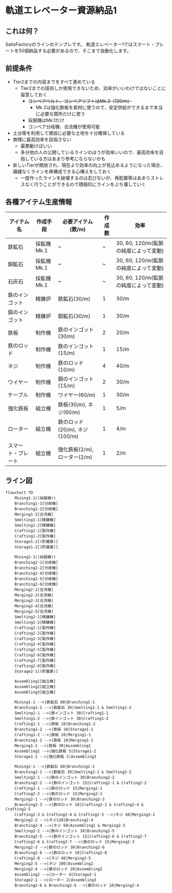 # 軌道エレベーター資源納品1

## これは何？

SatisFactoryのラインのテンプレです。
軌道エレベーター1ではスマート・プレートを50個納品する必要があるので、そこまで自動化します。

## 前提条件

- Tier2までの内容までをすべて進めている
  - Tier2までの技術しか使用できないため、効率がいいわけではないことに留意しておく
    - ~~コンベアベルト、コンベアリフトはMk.2（120/m）~~
      - Mk.2は強化鉄板を素材に使うので、安定供給ができるまで本当に必要な箇所だけに使う
    - 採掘機はMk.1だけ
    - コンベア分岐機、合流機が使用可能
- 土台等を利用して建設に必要な土地を十分確保している
- 無理に最高効率を目指さない
  - 最悪動けばいい
  - 多分他の人の公開しているラインのほうが効率いいので、最高効率を目指している方はあまり参考にならないかも
- 新しいTierが開放され、現在より効率の向上が見込めるようになった場合、躊躇なくラインを再構成できる心構えをしておく
  - 一度作ったラインを破壊するのは忍びないが、再配置等はあまりストレスなく行うことができるので積極的にラインをぶち壊していく

## 各種アイテム生産情報

|アイテム名|作成手段|必要アイテム(数/m)|作成数|効率|
| -- | -- | -- | -- | -- |
|鉄鉱石|採鉱機Mk.1| ~ | ~ |30, 60, 120/m(鉱脈の純度によって変動)|
|銅鉱石|採鉱機Mk.1| ~ | ~ |30, 60, 120/m(鉱脈の純度によって変動)|
|石灰石|採鉱機Mk.1| ~ | ~ |30, 60, 120/m(鉱脈の純度によって変動)|
|鉄のインゴット|精錬炉|鉄鉱石(30/m)|1|30/m|
|銅のインゴット|精錬炉|銅鉱石(30/m)|1|30/m|
|鉄板|制作機|鉄のインゴット(30/m)|2|20/m|
|鉄のロッド|制作機|鉄のインゴット(15/m)|1|15/m|
|ネジ|制作機|鉄のロッド(10/m)|4|40/m|
|ワイヤー|制作機|銅のインゴット(15/m)|2|30/m|
|ケーブル|制作機|ワイヤー(60/m)|1|30/m|
|強化鉄板|組立機|鉄板(30/m), ネジ(60/m)|1|5/m|
|ローター|組立機|鉄のロッド(20/m), ネジ(100/m)|1|4/m|
|スマート・プレート|組立機|強化鉄板(2/m), ローター(2/m)|1|2/m|

## ライン図

```mermaid
flowchart TD
    Mining1-1((採掘機))
    Branching1-1[分岐機]
    Branching1-2[分岐機]
    Merging1-1[合流機]
    Smelting1-1[精錬機]
    Smelting1-2[精錬機]
    Crafting1-1[製作機]
    Crafting1-2[製作機]
    Storage1-1[(貯蔵庫)]
    Storage1-2[(貯蔵庫)]

    Mining2-1((採掘機))
    Branching2-1[分岐機]
    Branching2-2[分岐機]
    Branching2-4[分岐機]
    Branching2-5[分岐機]
    Branching2-6[分岐機]
    Merging2-1[合流機]
    Merging2-2[合流機]
    Merging2-3[合流機]
    Merging2-4[合流機]
    Merging2-5[合流機]
    Smelting2-1[精錬機]
    Smelting2-2[精錬機]
    Crafting2-1[製作機]
    Crafting2-2[製作機]
    Crafting2-3[製作機]
    Crafting2-4[製作機]
    Crafting2-5[製作機]
    Crafting2-6[製作機]
    Crafting2-7[製作機]
    Crafting2-8[製作機]
    Storage2-1[(貯蔵庫)]

    Assembling1[組立機]
    Assembling2[組立機]
    Assembling3[組立機]

    Mining1-1 -->|鉄鉱石 60|Branching1-1
    Branching1-1 -->|鉄鉱石 30|Smelting1-1 & Smelting1-2
    Smelting1-1 -->|鉄インゴット 30|Crafting1-1
    Smelting1-2 -->|鉄インゴット 30|Crafting1-2
    Crafting1-1 -->|鉄板 20|Branching1-2
    Branching1-2 -->|鉄板 10|Storage1-1
    Crafting1-2 -->|鉄板 20|Merging1-1
    Branching1-2 -->|鉄板 10|Merging1-1
    Merging1-1 -->|鉄板 30|Assembling1
    Assembling1 -->|強化鉄板 5|Storage1-2
    Storage1-2 -->|強化鉄板 2|Assembling3

    Mining2-1 -->|鉄鉱石 60|Branching2-1
    Branching2-1 -->|鉄鉱石 30|Smelting2-1 & Smelting2-2
    Smelting2-1 -->|鉄のインゴット 30|Branching2-2
    Branching2-2 -->|鉄のインゴット 15|Crafting2-1 & Crafting2-2
    Crafting2-1 -->|鉄のロッド 15|Merging2-1
    Crafting2-2 -->|鉄のロッド 15|Merging2-1
    Merging2-1 -->|鉄のロッド 30|Branching2-3
    Branching2-3 -->|鉄のロッド 10|Crafting2-3 & Crafting2-4 & Crafting2-5
    Crafting2-3 & Crafting2-4 & Crafting2-5 -->|ネジ 40|Merging2-2
    Merging2-2 -->|ネジ120|Branching2-4
    Branching2-4 -->|ネジ 60|Assembling1 & Merging2-5
    Smelting2-2 -->|鉄のインゴット 30|Branching2-5
    Branching2-5 -->|鉄のインゴット 15|Crafting2-6 & Crafting2-7
    Crafting2-6 & Crafting2-7 -->|鉄のロッド 15|Merging2-3
    Merging2-3 -->|鉄のロッド 30|Branching2-6
    Branching2-6 -->|鉄のロッド 10|Crafting2-8
    Crafting2-8 -->|ネジ 40|Merging2-5
    Merging2-5 -->|ネジ 100|Assembling2
    Merging2-4 -->|鉄のロッド 20|Assembling2
    Assembling2 -->|ローター 4|Storage2-1
    Storage2-1 -->|ローター 2|Assembling3
    Branching2-6 & Branching2-6 -->|鉄のロッド 10|Merging2-4
```
